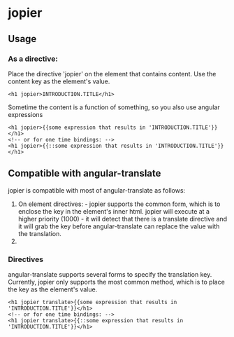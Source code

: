 # jopier

## Usage

### As a directive: 

Place the directive 'jopier' on the element that contains content.  Use the content key as the element's value.  

    <h1 jopier>INTRODUCTION.TITLE</h1>

Sometime the content is a function of something, so you also use angular expressions 

    <h1 jopier>{{some expression that results in 'INTRODUCTION.TITLE'}}</h1>
    <!-- or for one time bindings: -->
    <h1 jopier>{{::some expression that results in 'INTRODUCTION.TITLE'}}</h1>

## Compatible with angular-translate

jopier is compatible with most of angular-translate as follows:

  1.  On element directives: 
    - jopier supports the common form, which is to enclose the key in the element's inner html.  jopier will execute at a higher priority (1000) - it will detect that there is a translate directive and it will grab the key before angular-translate can replace the value with the translation.
  2. 


### Directives

angular-translate supports several forms to specify the translation key.  Currently, jopier only supports the 
most common method, which is to place the key as the element's value.  

    <h1 jopier translate>{{some expression that results in 'INTRODUCTION.TITLE'}}</h1>
    <!-- or for one time bindings: -->
    <h1 jopier translate>{{::some expression that results in 'INTRODUCTION.TITLE'}}</h1>
